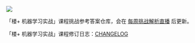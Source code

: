 [![](https://img.shields.io/badge/楼+-机器学习实战-yellowgreen.svg?longCache=true&style=for-the-badge)](https://www.shiyanlou.com/louplus/ml)

「楼+ 机器学习实战」课程挑战参考答案仓库，会在 [每周挑战解析直播](https://www.shiyanlou.com/louplus/ml) 后更新。

「楼+ 机器学习实战」课程修订日志：[CHANGELOG](https://github.com/shiyanlou/louplus-ml/wiki/%E8%AF%BE%E7%A8%8B%E6%9B%B4%E6%96%B0%E8%AE%B0%E5%BD%95-CHANGELOG)
